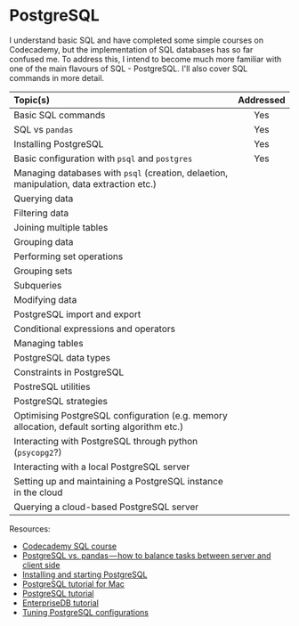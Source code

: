 # PostgreSQL

I understand basic SQL and have completed some simple courses on Codecademy, but the implementation of SQL databases 
has so far confused me. To address this, I intend to become much more familiar with one of the main flavours of SQL - 
PostgreSQL. I'll also cover SQL commands in more detail.


| Topic(s) | Addressed |
| :------- | :-------: |
| Basic SQL commands | Yes |
| SQL vs `pandas` | Yes |
| Installing PostgreSQL | Yes |
| Basic configuration with `psql` and `postgres`  | Yes |
| Managing databases with `psql` (creation, delaetion, manipulation, data extraction etc.) |
| Querying data |
| Filtering data |
| Joining multiple tables |
| Grouping data |
| Performing set operations |
| Grouping sets |
| Subqueries |
| Modifying data |
| PostgreSQL import and export |
| Conditional expressions and operators |
| Managing tables |
| PostgreSQL data types |
| Constraints in PostgreSQL |
| PostreSQL utilities |
| PostgreSQL strategies |
| Optimising PostgreSQL configuration (e.g. memory allocation, default sorting algorithm etc.) |
| Interacting with PostgreSQL through python (`psycopg2`?) |
| Interacting with a local PostgreSQL server |
| Setting up and maintaining a PostgreSQL instance in the cloud |
| Querying a cloud-based PostgreSQL server |

Resources:
* [Codecademy SQL course](https://www.codecademy.com/learn/learn-sql)
* [PostgreSQL vs. pandas — how to balance tasks between server and client side](https://medium.com/carwow-product-engineering/sql-vs-pandas-how-to-balance-tasks-between-server-and-client-side-9e2f6c95677)
* [Installing and starting PostgreSQL](http://exponential.io/blog/2015/02/21/install-postgresql-on-mac-os-x-via-brew/)
* [PostgreSQL tutorial for Mac](https://www.codementor.io/engineerapart/getting-started-with-postgresql-on-mac-osx-are8jcopb)
* [PostgreSQL tutorial](http://www.postgresqltutorial.com)
* [EnterpriseDB tutorial](https://www.enterprisedb.com/free-postgres-training)
* [Tuning PostgreSQL configurations](https://pgtune.leopard.in.ua/#/)
